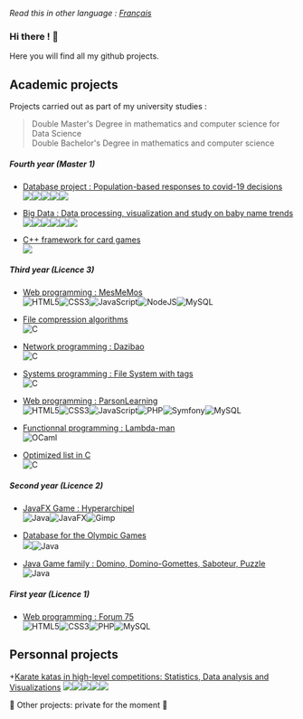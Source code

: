 *Read this in other language : [Français](https://github.com/Joel-Hamilcaro/Joel-Hamilcaro/blob/main/README.fr.md)*   

### Hi there ! 👋   

Here you will find all my github projects.

## Academic projects

Projects carried out as part of my university studies :
> Double Master's Degree in mathematics and computer science for Data Science  
> Double Bachelor's Degree in mathematics and computer science

##### Fourth year (Master 1)  


   + [Database project : Population-based responses to covid-19 decisions](https://github.com/Joel-Hamilcaro/COVID-19-Database)   
      <img src ="https://img.shields.io/badge/postgres-%23316192.svg?&style=flat-square&logo=postgresql&logoColor=white"/><img src="https://img.shields.io/badge/Jupyter%20-%23F37626.svg?&style=flat-square&logo=Jupyter&logoColor=white" /><img src="https://img.shields.io/badge/python%20-%2314354C.svg?&style=flat-square&logo=python&logoColor=white"/><img src="https://img.shields.io/badge/numpy%20-%23013243.svg?&style=flat-square&logo=numpy&logoColor=white" /><img src="https://img.shields.io/badge/pandas%20-%23150458.svg?&style=flat-square&logo=pandas&logoColor=white" />  

   + [Big Data : Data processing, visualization and study on baby name trends](https://github.com/Joel-Hamilcaro/M1-Big-Data)   
         <img src="https://img.shields.io/badge/Jupyter%20-%23F37626.svg?&style=flat-square&logo=Jupyter&logoColor=white" /><img src="https://img.shields.io/badge/python%20-%2314354C.svg?&style=flat-square&logo=python&logoColor=white"/><img src="https://img.shields.io/badge/Spark%20-E25A1C.svg?&style=flat-square&logo=apachespark&logoColor=white"/><img src="https://img.shields.io/badge/numpy%20-%23013243.svg?&style=flat-square&logo=numpy&logoColor=white" /><img src="https://img.shields.io/badge/pandas%20-%23150458.svg?&style=flat-square&logo=pandas&logoColor=white" /><img src="https://img.shields.io/badge/Plotly%20-%231572B6.svg?&style=flat-square&logo=plotly&logoColor=white"/>    

   + [C++ framework for card games](https://github.com/Joel-Hamilcaro/Framework-jeux-de-cartes)  
         <img src="https://img.shields.io/badge/c++%20-%2300599C.svg?&style=flat-square&logo=c%2B%2B&ogoColor=white"/>



##### Third year (Licence 3)

   + [Web programming : MesMeMos](https://github.com/Joel-Hamilcaro/MesMeMos)  
        <img alt="HTML5" src="https://img.shields.io/badge/html5-%23E34F26.svg?style=flat-square&logo=html5&logoColor=white"/><img alt="CSS3" src="https://img.shields.io/badge/css3-%231572B6.svg?style=flat-square&logo=css3&logoColor=white"/><img alt="JavaScript" src="https://img.shields.io/badge/javascript%20-%23323330.svg?&style=flat-square&logo=javascript&logoColor=%23F7DF1E"/><img alt="NodeJS" src="https://img.shields.io/badge/node.js%20-%2343853D.svg?&style=flat-square&logo=node.js&logoColor=white"/><img alt="MySQL" src="https://img.shields.io/badge/mysql-%2300f.svg?&style=flat-square&logo=mysql&logoColor=white"/>  

   + [File compression algorithms](https://github.com/Joel-Hamilcaro/Algorithmes-de-compression)  
        <img alt="C" src="https://img.shields.io/badge/programming_language%20-%2300599C.svg?&style=flat-square&logo=c&logoColor=white"/>  

   + [Network programming : Dazibao](https://github.com/Joel-Hamilcaro/Dazibao)   
        <img alt="C" src="https://img.shields.io/badge/programming_language%20-%2300599C.svg?&style=flat-square&logo=c&logoColor=white"/>  

   + [Systems programming : File System with tags](https://github.com/Joel-Hamilcaro/SGF-tags)  
        <img alt="C" src="https://img.shields.io/badge/programming_language%20-%2300599C.svg?&style=flat-square&logo=c&logoColor=white"/>  

   + [Web programming : ParsonLearning](https://github.com/Joel-Hamilcaro/Parson-Learning)  
        <img alt="HTML5" src="https://img.shields.io/badge/html5-%23E34F26.svg?style=flat-square&logo=html5&logoColor=white"/><img alt="CSS3" src="https://img.shields.io/badge/css3-%231572B6.svg?style=flat-square&logo=css3&logoColor=white"/><img alt="JavaScript" src="https://img.shields.io/badge/javascript%20-%23323330.svg?&style=flat-square&logo=javascript&logoColor=%23F7DF1E"/><img alt="PHP" src="https://img.shields.io/badge/php-%23777BB4.svg?style=flat-square&logo=php&logoColor=white"/><img alt="Symfony" src="https://img.shields.io/badge/Symfony-black.svg?style=flat-square&logo=symfony&logoColor=white"/><img alt="MySQL" src="https://img.shields.io/badge/mysql-%2300f.svg?&style=flat-square&logo=mysql&logoColor=white"/>  

   + [Functionnal programming : Lambda-man](https://github.com/Joel-Hamilcaro/Lambda-Man)   
        <img alt="OCaml" src="https://img.shields.io/badge/OCaml%20-EC6813.svg?&style=flat-square&logo=ocaml&logoColor=white"/>  

   + [Optimized list in C](https://github.com/Joel-Hamilcaro/Opti-list)   
        <img alt="C" src="https://img.shields.io/badge/programming_language%20-%2300599C.svg?&style=flat-square&logo=c&logoColor=white"/>

##### Second year (Licence 2)

   + [JavaFX Game : Hyperarchipel](https://github.com/Joel-Hamilcaro/Hyperarchipel)   
        <img alt="Java" src="https://img.shields.io/badge/Java-%23ED8B00.svg?&style=flat-square&logo=java&logoColor=white"/><img alt="JavaFX" src="https://img.shields.io/badge/JavaFX-50EAFF.svg?&style=flat-square&logo=java&logoColor=black"/><img alt="Gimp" src="https://img.shields.io/badge/Gimp-5C5543?style=flat-square&logo=gimp&logoColor=white" />  

   + [Database for the Olympic Games](https://github.com/Joel-Hamilcaro/Olympics-Database)   
        <img src ="https://img.shields.io/badge/postgres-%23316192.svg?&style=flat-square&logo=postgresql&logoColor=white"/><img alt="Java" src="https://img.shields.io/badge/Java-%23ED8B00.svg?&style=flat-square&logo=java&logoColor=white"/>  

   + [Java Game family : Domino, Domino-Gomettes, Saboteur, Puzzle](https://github.com/Joel-Hamilcaro/Game-Family)    
        <img alt="Java" src="https://img.shields.io/badge/Java-%23ED8B00.svg?&style=flat-square&logo=java&logoColor=white"/>  

##### First year (Licence 1)

   + [Web programming : Forum 75](https://github.com/Joel-Hamilcaro/Forum-75)   
        <img alt="HTML5" src="https://img.shields.io/badge/html5-%23E34F26.svg?style=flat-square&logo=html5&logoColor=white"/><img alt="CSS3" src="https://img.shields.io/badge/css3-%231572B6.svg?style=flat-square&logo=css3&logoColor=white"/><img alt="PHP" src="https://img.shields.io/badge/php-%23777BB4.svg?style=flat-square&logo=php&logoColor=white"/><img alt="MySQL" src="https://img.shields.io/badge/mysql-%2300f.svg?&style=flat-square&logo=mysql&logoColor=white"/>


## Personnal projects   

   +[Karate katas in high-level competitions: Statistics, Data analysis and Visualizations](https://github.com/Joel-Hamilcaro/Karate-katas-in-high-level-competitions)
      <img src="https://img.shields.io/badge/Jupyter%20-%23F37626.svg?&style=flat-square&logo=Jupyter&logoColor=white" /><img src="https://img.shields.io/badge/python%20-%2314354C.svg?&style=flat-square&logo=python&logoColor=white"/><img src="https://img.shields.io/badge/numpy%20-%23013243.svg?&style=flat-square&logo=numpy&logoColor=white" /><img src="https://img.shields.io/badge/pandas%20-%23150458.svg?&style=flat-square&logo=pandas&logoColor=white" /><img src="https://img.shields.io/badge/Plotly%20-%231572B6.svg?&style=flat-square&logo=plotly&logoColor=white"/> 
      
🌱 Other projects: private for the moment 🌱
